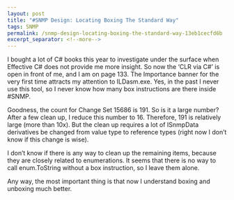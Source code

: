 ```yaml
---
layout: post
title: "#SNMP Design: Locating Boxing The Standard Way"
tags: SNMP
permalink: /snmp-design-locating-boxing-the-standard-way-13eb1cecfd6b
excerpt_separator: <!--more-->
---
```

I bought a lot of C# books this year to investigate under the surface when Effective C# does not provide me more insight. So now the ‘CLR via C#’ is open in front of me, and I am on page 133. The Importance banner for the very first time attracts my attention to ILDasm.exe. Yes, in the past I never use this tool, so I never know how many box instructions are there inside #SNMP.
<!--more-->

Goodness, the count for Change Set 15686 is 191. So is it a large number? After a few clean up, I reduce this number to 16. Therefore, 191 is relatively large (more than 10x). But the clean up requires a lot of ISnmpData derivatives be changed from value type to reference types (right now I don’t know if this change is wise).

I don’t know if there is any way to clean up the remaining items, because they are closely related to enumerations. It seems that there is no way to call enum.ToString without a box instruction, so I leave them alone.

Any way, the most important thing is that now I understand boxing and unboxing much better.
